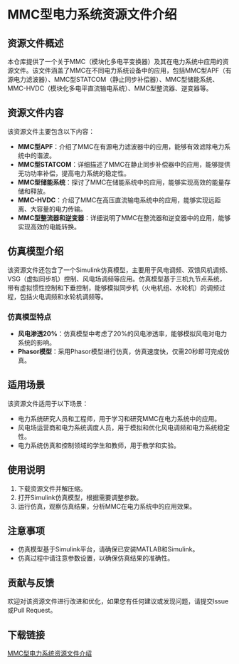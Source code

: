 # MMC型电力系统资源文件介绍

## 资源文件概述

本仓库提供了一个关于MMC（模块化多电平变换器）及其在电力系统中应用的资源文件。该文件涵盖了MMC在不同电力系统设备中的应用，包括MMC型APF（有源电力滤波器）、MMC型STATCOM（静止同步补偿器）、MMC型储能系统、MMC-HVDC（模块化多电平直流输电系统）、MMC型整流器、逆变器等。

## 资源文件内容

该资源文件主要包含以下内容：

- **MMC型APF**：介绍了MMC在有源电力滤波器中的应用，能够有效滤除电力系统中的谐波。
- **MMC型STATCOM**：详细描述了MMC在静止同步补偿器中的应用，能够提供无功功率补偿，提高电力系统的稳定性。
- **MMC型储能系统**：探讨了MMC在储能系统中的应用，能够实现高效的能量存储和释放。
- **MMC-HVDC**：介绍了MMC在高压直流输电系统中的应用，能够实现远距离、大容量的电力传输。
- **MMC型整流器和逆变器**：详细说明了MMC在整流器和逆变器中的应用，能够实现高效的电能转换。

## 仿真模型介绍

该资源文件还包含了一个Simulink仿真模型，主要用于风电调频、双馈风机调频、VSG（虚拟同步机）控制、风电场调频等应用。仿真模型基于三机九节点系统，带有虚拟惯性控制和下垂控制，能够模拟同步机（火电机组、水轮机）的调频过程，包括火电调频和水轮机调频等。

### 仿真模型特点

- **风电渗透20%**：仿真模型中考虑了20%的风电渗透率，能够模拟风电对电力系统的影响。
- **Phasor模型**：采用Phasor模型进行仿真，仿真速度快，仅需20秒即可完成仿真。

## 适用场景

该资源文件适用于以下场景：

- 电力系统研究人员和工程师，用于学习和研究MMC在电力系统中的应用。
- 风电场运营商和电力系统调度人员，用于模拟和优化风电调频和电力系统稳定性。
- 电力系统仿真和控制领域的学生和教师，用于教学和实验。

## 使用说明

1. 下载资源文件并解压缩。
2. 打开Simulink仿真模型，根据需要调整参数。
3. 运行仿真，观察仿真结果，分析MMC在电力系统中的应用效果。

## 注意事项

- 仿真模型基于Simulink平台，请确保已安装MATLAB和Simulink。
- 仿真过程中请注意参数设置，以确保仿真结果的准确性。

## 贡献与反馈

欢迎对该资源文件进行改进和优化，如果您有任何建议或发现问题，请提交Issue或Pull Request。

## 下载链接

[MMC型电力系统资源文件介绍](https://pan.quark.cn/s/e90f5555814c)